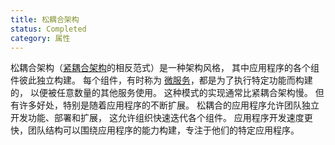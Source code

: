 ```yaml
---
title: 松耦合架构
status: Completed
category: 属性
---
```


松耦合架构（[紧耦合架构](/zh-cn/tightly-coupled-architectures/)的相反范式）是一种架构风格， 
其中应用程序的各个组件彼此独立构建。 
每个组件，有时称为 [微服务](/zh-cn/microservices/)，都是为了执行特定功能而构建的，
以便被任意数量的其他服务使用。 
这种模式的实现通常比紧耦合架构慢。 
但有许多好处，特别是随着应用程序的不断扩展。
松耦合的应用程序允许团队独立开发功能、部署和扩展，
这允许组织快速迭代各个组件。 
应用程序开发速度更快，团队结构可以围绕应用程序的能力构建，专注于他们的特定应用程序。
